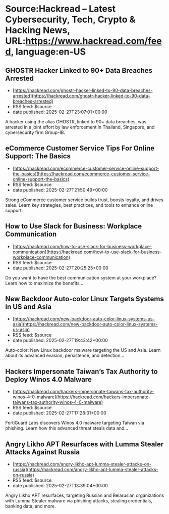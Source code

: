 # Source:Hackread – Latest Cybersecurity, Tech, Crypto & Hacking News, URL:https://www.hackread.com/feed, language:en-US

## GHOSTR Hacker Linked to 90+ Data Breaches Arrested
 - [https://hackread.com/ghostr-hacker-linked-to-90-data-breaches-arrested](https://hackread.com/ghostr-hacker-linked-to-90-data-breaches-arrested)
 - RSS feed: $source
 - date published: 2025-02-27T23:07:01+00:00

A hacker using the alias GHOSTR, linked to 90+ data breaches, was arrested in a joint effort by law enforcement in Thailand, Singapore, and cybersecurity firm Group-IB.

## eCommerce Customer Service Tips For Online Support: The Basics
 - [https://hackread.com/ecommerce-customer-service-online-support-the-basics](https://hackread.com/ecommerce-customer-service-online-support-the-basics)
 - RSS feed: $source
 - date published: 2025-02-27T21:50:49+00:00

Strong eCommerce customer service builds trust, boosts loyalty, and drives sales. Learn key strategies, best practices, and tools to enhance online support.

## How to Use Slack for Business: Workplace Communication
 - [https://hackread.com/how-to-use-slack-for-business-workplace-communication](https://hackread.com/how-to-use-slack-for-business-workplace-communication)
 - RSS feed: $source
 - date published: 2025-02-27T20:25:25+00:00

Do you want to have the best communication system at your workplace? Learn how to maximize the benefits&#8230;

## New Backdoor Auto-color Linux Targets Systems in US and Asia
 - [https://hackread.com/new-backdoor-auto-color-linux-systems-us-asia](https://hackread.com/new-backdoor-auto-color-linux-systems-us-asia)
 - RSS feed: $source
 - date published: 2025-02-27T19:43:42+00:00

Auto-color: New Linux backdoor malware targeting the US and Asia. Learn about its advanced evasion, persistence, and detection&#8230;

## Hackers Impersonate Taiwan’s Tax Authority to Deploy Winos 4.0 Malware
 - [https://hackread.com/hackers-impersonate-taiwans-tax-authority-winos-4-0-malware](https://hackread.com/hackers-impersonate-taiwans-tax-authority-winos-4-0-malware)
 - RSS feed: $source
 - date published: 2025-02-27T17:28:31+00:00

FortiGuard Labs discovers Winos 4.0 malware targeting Taiwan via phishing. Learn how this advanced threat steals data and&#8230;

## Angry Likho APT Resurfaces with Lumma Stealer Attacks Against Russia
 - [https://hackread.com/angry-likho-apt-lumma-stealer-attacks-on-russia](https://hackread.com/angry-likho-apt-lumma-stealer-attacks-on-russia)
 - RSS feed: $source
 - date published: 2025-02-27T13:39:04+00:00

Angry Likho APT resurfaces, targeting Russian and Belarusian organizations with Lumma Stealer malware via phishing attacks, stealing credentials, banking data, and more.

